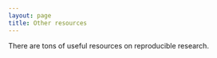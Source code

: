 ```yaml
---
layout: page
title: Other resources
---
```


There are tons of useful resources on reproducible research.
